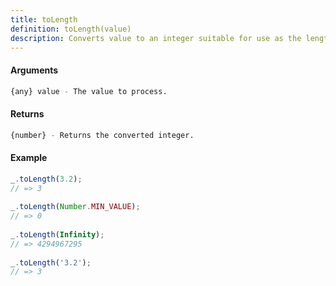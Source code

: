```yaml
---
title: toLength
definition: toLength(value)
description: Converts value to an integer suitable for use as the length of an array-like object.
---
```



#### Arguments


```bash
{any} value - The value to process.
```


#### Returns


```bash
{number} - Returns the converted integer.
```


#### Example


```ts
_.toLength(3.2);
// => 3
 
_.toLength(Number.MIN_VALUE);
// => 0
 
_.toLength(Infinity);
// => 4294967295
 
_.toLength('3.2');
// => 3
```